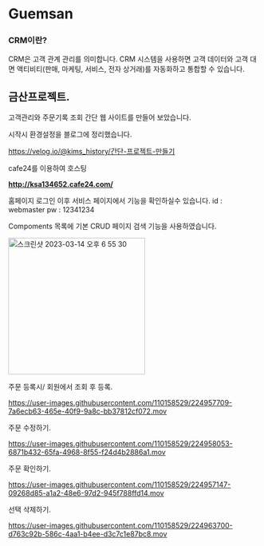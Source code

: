 # Guemsan

<h3> CRM이란? </h3>
CRM은 고객 관계 관리를 의미합니다. CRM 시스템을 사용하면 고객 데이터와 고객 대면 액티비티(판매, 마케팅, 서비스, 전자 상거래)를 자동화하고 통합할 수 있습니다.

<h2>금산프로젝트.</h2>
 고객관리와 주문기록 조회 간단 웹 사이트를 만들어 보았습니다.

  시작시 환경설정을 블로그에 정리했습니다.
 
 https://velog.io/@kims_history/간단-프로젝트-만들기
 
  
 cafe24를 이용하여 호스팅
 
<strong> http://ksa134652.cafe24.com/ </strong>
 
홈페이지 로그인 이후 서비스 페이지에서 기능을 확인하실수 있습니다.
id : webmaster 
pw : 12341234 
 
 Compoments 목록에 기본 CRUD 페이지 검색 기능을 사용하였습니다.
 
 <img width="274" alt="스크린샷 2023-03-14 오후 6 55 30" src="https://user-images.githubusercontent.com/110158529/224964018-8ce642ea-747d-441d-aeae-cced5ff3ad05.png">


 주문 등록시/ 회원에서 조회 후 등록.

https://user-images.githubusercontent.com/110158529/224957709-7a6ecb63-465e-40f9-9a8c-bb37812cf072.mov
 
 주문 수정하기.

https://user-images.githubusercontent.com/110158529/224958053-6871b432-65fa-4968-8f55-f24d4b2886a1.mov

 주문 확인하기.

https://user-images.githubusercontent.com/110158529/224957147-09268d85-a1a2-48e6-97d2-945f788ffd14.mov

 선택 삭제하기.

https://user-images.githubusercontent.com/110158529/224963700-d763c92b-586c-4aa1-b4ee-d3c7c1e87bc8.mov

 

